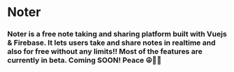 # Noter

### Noter is a free note taking and sharing platform built with Vuejs & Firebase. It lets users take and share notes in realtime and also for free without any limits!! Most of the features are currently in beta. Coming SOON! Peace ☮✌🏼
